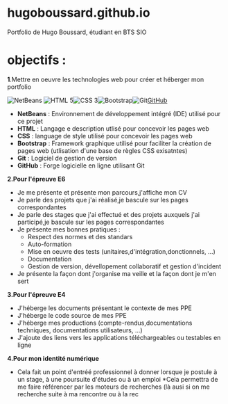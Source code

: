 # hugoboussard.github.io
Portfolio de Hugo Boussard, étudiant en BTS SIO
# objectifs :
**1**.Mettre en oeuvre les technologies web pour créer et héberger mon portfolio

![NetBeans](https://upload.wikimedia.org/wikipedia/commons/thumb/9/98/Apache_NetBeans_Logo.svg/70px-Apache_NetBeans_Logo.svg.png) ![HTML 5](https://upload.wikimedia.org/wikipedia/commons/thumb/6/61/HTML5_logo_and_wordmark.svg/100px-HTML5_logo_and_wordmark.svg.png)![CSS 3](https://upload.wikimedia.org/wikipedia/commons/thumb/d/d5/CSS3_logo_and_wordmark.svg/70px-CSS3_logo_and_wordmark.svg.png)![Bootstrap](http://lineadecodigo.com/wp-content/uploads/2014/04/bootstrap.png)![Git](https://upload.wikimedia.org/wikipedia/commons/thumb/e/e0/Git-logo.svg/150px-Git-logo.svg.png)[GitHub](https://upload.wikimedia.org/wikipedia/commons/thumb/9/91/Octicons-mark-github.svg/70px-Octicons-mark-github.svg.png)

  * **NetBeans** : Environnement de développement intégré (IDE) utilisé pour ce projet
  * **HTML** : Langage e description utlisé pour concevoir les pages web
  * **CSS** : language de style utilisé pour concevoir les pages web 
  * **Bootstrap** : Framework graphique utilisé pour faciliter la création de pages web (utlisation d'une base de règles CSS exisatntes)
  * **Git** : Logiciel de gestion de version
  * **GitHub** : Forge logicielle en ligne utilisant Git
  
**2.Pour l'épreuve E6**

  * Je me présente et présente mon parcours,j'affiche mon CV
  * Je parle des projets que j'ai réalisé,je bascule sur les pages correspondantes
  * Je parle des stages que j'ai effectué et des projets auxquels j'ai participé,je bascule sur les pages correspondantes
  * Je présente mes bonnes pratiques :
    * Respect des normes et des standars
    * Auto-formation
    * Mise en oeuvre des tests (unitaires,d'intégration,donctionnels, ...)
    * Documentation
    * Gestion de version, dévellopement collaboratif et gestion d'incident
  * Je présente la façon dont j'organise ma veille et la façon dont je m'en sert
  
**3.Pour l'épreuve E4** 

  *  J'héberge les documents présentant le contexte de mes PPE
  * J'héberge le code source de mes PPE
  * J'héberge mes productions (compte-rendus,documentations techniques, documentations utilisateurs, ...)
  * J'ajoute des liens vers les applications téléchargeables ou testables en ligne 
  
**4.Pour mon identité numérique** 

  * Cela fait un point d'entréé professionnel à donner lorsque je postule à un stage, à une poursuite d'études ou à un emploi 
  *Cela permettra de me faire référencer par les moteurs de recherches (là ausi si on me recherche suite à ma rencontre ou à la rec
